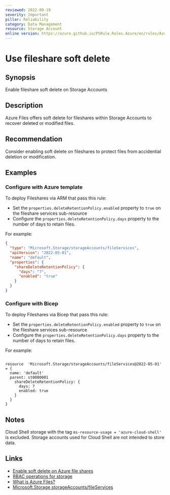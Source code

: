 ```yaml
---
reviewed: 2022-09-19
severity: Important
pillar: Reliability
category: Data Management
resource: Storage Account
online version: https://azure.github.io/PSRule.Rules.Azure/en/rules/Azure.Storage.FileStorageSoftDelete/
---
```


# Use fileshare soft delete

## Synopsis

Enable fileshare soft delete on Storage Accounts

## Description

Azure Files offers soft delete for fileshares within Storage Accounts to recover deleted or modified files.

## Recommendation

Consider enabling soft delete on fileshares to protect files from accidential deletion or modification.

## Examples

### Configure with Azure template

To deploy Fileshares via ARM that pass this rule:

- Set the `properties.deleteRetentionPolicy.enabled` property to `true` on the fileshare services sub-resource
- Configure the `properties.deleteRetentionPolicy.days` property to the number of days to retain files.

For example:

```json
{
  "type": "Microsoft.Storage/storageAccounts/fileServices",
  "apiVersion": "2022-05-01",
  "name": "default",
  "properties": {
    "shareDeleteRetentionPolicy": {
      "days": "7",
      "enabled": "true"
    }
  }
}
```

### Configure with Bicep

To deploy Fileshares via Bicep that pass this rule:

- Set the `properties.deleteRetentionPolicy.enabled` property to `true` on the fileshare services sub-resource
- Configure the `properties.deleteRetentionPolicy.days` property to the number of days to retain files.

For example:

```bicep

resource  'Microsoft.Storage/storageAccounts/fileServices@2022-05-01' = {
  name: 'default'
  parent: st0000001
    shareDeleteRetentionPolicy: {
      days: 7
      enabled: true
    }
  }
}

```

## Notes

Cloud Shell storage with the tag `ms-resource-usage = 'azure-cloud-shell'` is excluded. Storage accounts used for Cloud Shell are not intended to store data.

## Links

- [Enable soft delete on Azure file shares](https://docs.microsoft.com/azure/storage/files/storage-files-enable-soft-delete?tabs=azure-portal)
- [RBAC operations for storage](https://docs.microsoft.com/azure/role-based-access-control/resource-provider-operations#microsoftstorage)
- [What is Azure Files?](https://docs.microsoft.com/azure/storage/files/storage-files-introduction)
- [Microsoft.Storage storageAccounts/fileServices](https://docs.microsoft.com/azure/templates/microsoft.storage/storageaccounts/fileservices)

